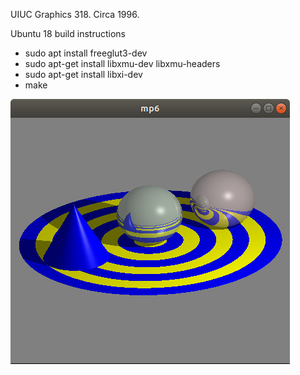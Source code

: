 UIUC Graphics 318. Circa 1996.

Ubuntu 18 build instructions

- sudo apt install freeglut3-dev
- sudo apt-get install libxmu-dev libxmu-headers
- sudo apt-get install libxi-dev
- make

![Alt text](screenshot.png?raw=true)
